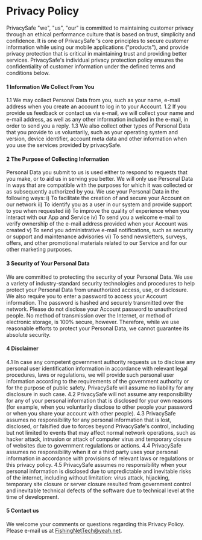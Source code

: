 # Privacy Policy
PrivacySafe \"we\", \"us\", \"our\" is committed to maintaining customer privacy through an ethical performance culture that is based on trust, simplicity and confidence. It is one of PrivacySafe \'s core principles to secure customer information while using our mobile applications (\"products\"), and provide privacy protection that is critical in maintaining trust and providing better services. PrivacySafe\'s individual privacy protection policy ensures the confidentiality of customer information under the defined terms and conditions below.
#### 1 Information We Collect From You
1.1 We may collect Personal Data from you, such as your name, e-mail address when you create an account to log in to your Account.
1.2 If you provide us feedback or contact us via e-mail, we will collect your name and e-mail address, as well as any other information included in the e-mail, in order to send you a reply.
1.3 We also collect other types of Personal Data that you provide to us voluntarily, such as your operating system and version, device identifier, account meta data and other information when you use the services provided by privacySafe.
#### 2 The Purpose of Collecting Information
Personal Data you submit to us is used either to respond to requests that you make, or to aid us in serving you better. We will only use Personal Data in ways that are compatible with the purposes for which it was collected or as subsequently authorized by you. We use your Personal Data in the following ways:
i) To facilitate the creation of and secure your Account on our network
ii) To identify you as a user in our system and provide support to you when requested
iii) To improve the quality of experience when you interact with our App and Service
iv) To send you a welcome e-mail to verify ownership of the e-mail address provided when your Account was created
        v) To send you administrative e-mail notifications, such as security or support and maintenance advisories
vi) To send newsletters, surveys, offers, and other promotional materials related to our Service and for our other marketing purposes.
#### 3 Security of Your Personal Data
We are committed to protecting the security of your Personal Data. We use a variety of industry-standard security technologies and procedures to help protect your Personal Data from unauthorized access, use, or disclosure. We also require you to enter a password to access your Account information. The password is hashed and securely transmitted over the network.
Please do not disclose your Account password to unauthorized people. No method of transmission over the Internet, or method of electronic storage, is 100% secure, however. Therefore, while we use reasonable efforts to protect your Personal Data, we cannot guarantee its absolute security.
#### 4 Disclaimer
4.1 In case any competent government authority requests us to disclose any personal user identification information in accordance with relevant legal procedures, laws or regulations, we will provide such personal user information according to the requirements of the government authority or for the purpose of public safety. PrivacySafe will assume no liability for any disclosure in such case.
4.2 PrivacySafe will not assume any responsibility for any of your personal information that is disclosed for your own reasons (for example, when you voluntarily disclose to other people your password or when you share your account with other people).
4.3 PrivacySafe assumes no responsibility for any personal information that is lost, disclosed, or falsified due to forces beyond PrivacySafe\'s control, including but not limited to events that may affect normal network operations, such as hacker attack, intrusion or attack of computer virus and temporary closure of websites due to government regulations or actions.
4.4 PrivacySafe assumes no responsibility when it or a third party uses your personal information in accordance with provisions of relevant laws or regulations or this privacy policy.
4.5 PrivacySafe assumes no responsibility when your personal information is disclosed due to unpredictable and inevitable risks of the internet, including without limitation: virus attack, hijacking, temporary site closure or server closure resulted from government control and inevitable technical defects of the software due to technical level at the time of development.
#### 5 Contact us
We welcome your comments or questions regarding this Privacy Policy. Please e-mail us at <u>FishingNetTech@yeah.net</u>.
